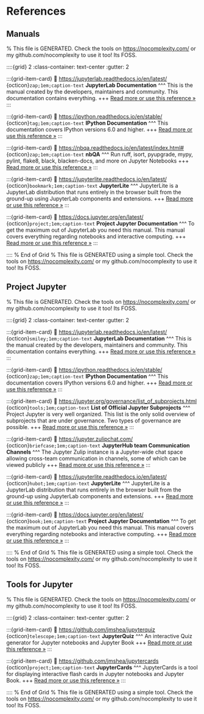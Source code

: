 # References 

## Manuals  

% This file is GENERATED. Check the tools on https://nocomplexity.com/ or my github.com/nocomplexity to use it too! Its FOSS. 

::::{grid} 2
:class-container: text-center
:gutter: 2

:::{grid-item-card}
:link: https://jupyterlab.readthedocs.io/en/latest/ 
{octicon}`zap;1em;caption-text` **JupyterLab Documentation**
^^^
This is the manual created by the developers, maintainers and community. This documentation contains everything. 
+++
[Read more or use this reference »](https://jupyterlab.readthedocs.io/en/latest/)
:::


:::{grid-item-card}
:link: https://ipython.readthedocs.io/en/stable/ 
{octicon}`tag;1em;caption-text` **IPython Documentation**
^^^
This documentation covers IPython versions 6.0 and higher.
+++
[Read more or use this reference »](https://ipython.readthedocs.io/en/stable/)
:::


:::{grid-item-card}
:link: https://nbqa.readthedocs.io/en/latest/index.html# 
{octicon}`zap;1em;caption-text` **nbQA**
^^^
Run ruff, isort, pyupgrade, mypy, pylint, flake8, black, blacken-docs, and more on Jupyter Notebooks 
+++
[Read more or use this reference »](https://nbqa.readthedocs.io/en/latest/index.html#)
:::


:::{grid-item-card}
:link: https://jupyterlite.readthedocs.io/en/latest/ 
{octicon}`bookmark;1em;caption-text` **JupyterLite**
^^^
JupyterLite is a JupyterLab distribution that runs entirely in the browser built from the ground-up using JupyterLab components and extensions.
+++
[Read more or use this reference »](https://jupyterlite.readthedocs.io/en/latest/)
:::


:::{grid-item-card}
:link: https://docs.jupyter.org/en/latest/ 
{octicon}`project;1em;caption-text` **Project Jupyter Documentation**
^^^
To get the maximum out of JupyterLab you need this manual. This manual covers everything regarding notebooks and interactive computing.
+++
[Read more or use this reference »](https://docs.jupyter.org/en/latest/)
:::


:::: 
 % End of Grid 
% This file is GENERATED using a simple tool. Check the tools on https://nocomplexity.com/ or my github.com/nocomplexity to use it too! Its FOSS. 

## Project Jupyter  

% This file is GENERATED. Check the tools on https://nocomplexity.com/ or my github.com/nocomplexity to use it too! Its FOSS. 

::::{grid} 2
:class-container: text-center
:gutter: 2

:::{grid-item-card}
:link: https://jupyterlab.readthedocs.io/en/latest/ 
{octicon}`smiley;1em;caption-text` **JupyterLab Documentation**
^^^
This is the manual created by the developers, maintainers and community. This documentation contains everything. 
+++
[Read more or use this reference »](https://jupyterlab.readthedocs.io/en/latest/)
:::


:::{grid-item-card}
:link: https://ipython.readthedocs.io/en/stable/ 
{octicon}`zap;1em;caption-text` **IPython Documentation**
^^^
This documentation covers IPython versions 6.0 and higher.
+++
[Read more or use this reference »](https://ipython.readthedocs.io/en/stable/)
:::


:::{grid-item-card}
:link: https://jupyter.org/governance/list_of_subprojects.html 
{octicon}`tools;1em;caption-text` **List of Official Jupyter Subprojects**
^^^
Project Jupyter is very well organized. This list is the only solid overview of subprojects that are under governance. Two types of governance are possible.
+++
[Read more or use this reference »](https://jupyter.org/governance/list_of_subprojects.html)
:::


:::{grid-item-card}
:link: https://jupyter.zulipchat.com/ 
{octicon}`briefcase;1em;caption-text` **JupyterHub team Communication Channels**
^^^
The Jupyter Zulip instance is a Jupyter-wide chat space allowing cross-team communication in channels, some of which can be viewed publicly 
+++
[Read more or use this reference »](https://jupyter.zulipchat.com/)
:::


:::{grid-item-card}
:link: https://jupyterlite.readthedocs.io/en/latest/ 
{octicon}`hubot;1em;caption-text` **JupyterLite**
^^^
JupyterLite is a JupyterLab distribution that runs entirely in the browser built from the ground-up using JupyterLab components and extensions.
+++
[Read more or use this reference »](https://jupyterlite.readthedocs.io/en/latest/)
:::


:::{grid-item-card}
:link: https://docs.jupyter.org/en/latest/ 
{octicon}`book;1em;caption-text` **Project Jupyter Documentation**
^^^
To get the maximum out of JupyterLab you need this manual. This manual covers everything regarding notebooks and interactive computing.
+++
[Read more or use this reference »](https://docs.jupyter.org/en/latest/)
:::


:::: 
 % End of Grid 
% This file is GENERATED using a simple tool. Check the tools on https://nocomplexity.com/ or my github.com/nocomplexity to use it too! Its FOSS. 

## Tools for Jupyter  

% This file is GENERATED. Check the tools on https://nocomplexity.com/ or my github.com/nocomplexity to use it too! Its FOSS. 

::::{grid} 2
:class-container: text-center
:gutter: 2

:::{grid-item-card}
:link: https://github.com/jmshea/jupyterquiz 
{octicon}`telescope;1em;caption-text` **JupyterQuiz**
^^^
An interactive Quiz generator for Jupyter notebooks and Jupyter Book 
+++
[Read more or use this reference »](https://github.com/jmshea/jupyterquiz)
:::


:::{grid-item-card}
:link: https://github.com/jmshea/jupytercards 
{octicon}`project;1em;caption-text` **JupyterCards**
^^^
JupyterCards is a tool for displaying interactive flash cards in Jupyter notebooks and Jupyter Book. 
+++
[Read more or use this reference »](https://github.com/jmshea/jupytercards)
:::


:::: 
 % End of Grid 
% This file is GENERATED using a simple tool. Check the tools on https://nocomplexity.com/ or my github.com/nocomplexity to use it too! Its FOSS. 

